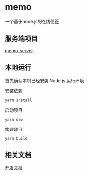 # memo
一个基于node.js的在线便签
## 服务端项目
[memo-server](/Hoofoo-WHU/memo-server)

## 本地运行

首先确认本机已经安装 Node.js 运行环境

安装依赖
```shell
yarn install
```

启动项目
```shell
yarn dev
```

构建项目
```
yarn build
```

## 相关文档
[开发文档](docs)